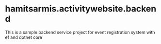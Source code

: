 # hamitsarmis.activitywebsite.backend
This is a sample backend service project for event registration system with ef and dotnet core
